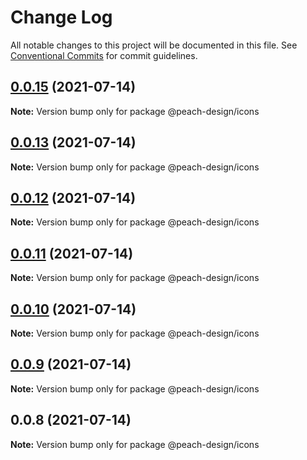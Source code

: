# Change Log

All notable changes to this project will be documented in this file.
See [Conventional Commits](https://conventionalcommits.org) for commit guidelines.

## [0.0.15](https://github.com/guobaogang/peach-design/compare/@peach-design/icons@0.0.13...@peach-design/icons@0.0.15) (2021-07-14)

**Note:** Version bump only for package @peach-design/icons





## [0.0.13](https://github.com/guobaogang/peach-design/compare/@peach-design/icons@0.0.12...@peach-design/icons@0.0.13) (2021-07-14)

**Note:** Version bump only for package @peach-design/icons





## [0.0.12](https://github.com/guobaogang/peach-design/compare/@peach-design/icons@0.0.11...@peach-design/icons@0.0.12) (2021-07-14)

**Note:** Version bump only for package @peach-design/icons





## [0.0.11](https://github.com/guobaogang/peach-design/compare/@peach-design/icons@0.0.10...@peach-design/icons@0.0.11) (2021-07-14)

**Note:** Version bump only for package @peach-design/icons





## [0.0.10](https://github.com/guobaogang/peach-design/compare/@peach-design/icons@0.0.9...@peach-design/icons@0.0.10) (2021-07-14)

**Note:** Version bump only for package @peach-design/icons





## [0.0.9](https://github.com/guobaogang/peach-design/compare/@peach-design/icons@0.0.8...@peach-design/icons@0.0.9) (2021-07-14)

**Note:** Version bump only for package @peach-design/icons





## 0.0.8 (2021-07-14)

**Note:** Version bump only for package @peach-design/icons
